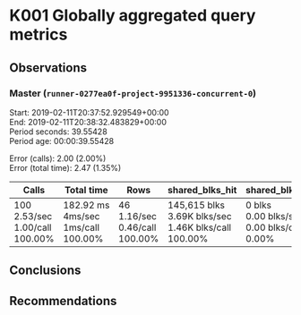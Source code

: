 # K001 Globally aggregated query metrics

## Observations ##

### Master (`runner-0277ea0f-project-9951336-concurrent-0`) ###
Start: 2019-02-11T20:37:52.929549+00:00  
End: 2019-02-11T20:38:32.483829+00:00  
Period seconds: 39.55428  
Period age: 00:00:39.55428  

Error (calls): 2.00 (2.00%)  
Error (total time): 2.47 (1.35%)

Calls | Total&nbsp;time | Rows | shared_blks_hit | shared_blks_read | shared_blks_dirtied | shared_blks_written | blk_read_time | blk_write_time | kcache_reads | kcache_writes | kcache_user_time_ms | kcache_system_time 
-------|------------|------|-----------------|------------------|---------------------|---------------------|---------------|----------------|--------------|---------------|---------------------|--------------------
100<br/>2.53/sec<br/>1.00/call<br/>100.00% |182.92&nbsp;ms<br/>4ms/sec<br/>1ms/call<br/>100.00% |46<br/>1.16/sec<br/>0.46/call<br/>100.00% |145,615&nbsp;blks<br/>3.69K&nbsp;blks/sec<br/>1.46K&nbsp;blks/call<br/>100.00% |0&nbsp;blks<br/>0.00&nbsp;blks/sec<br/>0.00&nbsp;blks/call<br/>0.00% |0&nbsp;blks<br/>0.00&nbsp;blks/sec<br/>0.00&nbsp;blks/call<br/>0.00% |0&nbsp;blks<br/>0.00&nbsp;blks/sec<br/>0.00&nbsp;blks/call<br/>0.00% |0.00&nbsp;ms<br/>0s/sec<br/>0s/call<br/>0.00% |0.00&nbsp;ms<br/>0s/sec<br/>0s/call<br/>0.00% |0.00&nbsp;bytes<br/>0.00&nbsp;bytes/sec<br/>0.00&nbsp;bytes/call<br/>0.00% |0.00&nbsp;bytes<br/>0.00&nbsp;bytes/sec<br/>0.00&nbsp;bytes/call<br/>0.00% |0.00&nbsp;ms<br/>0s/sec<br/>0s/call<br/>0.00% |0.00&nbsp;ms<br/>0s/sec<br/>0s/call<br/>0.00%





## Conclusions ##


## Recommendations ##

